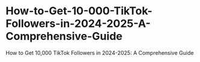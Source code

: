 # How-to-Get-10-000-TikTok-Followers-in-2024-2025-A-Comprehensive-Guide
How to Get 10,000 TikTok Followers in 2024-2025: A Comprehensive Guide
